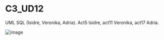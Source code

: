 # C3_UD12
UML SQL (Isidre, Veronika, Adria).
Act5 Isidre, act11 Veronika, act17 Adria.

![image](https://user-images.githubusercontent.com/89861246/164255495-d1188a2b-911e-442b-9729-82d7809dd5d7.png)

